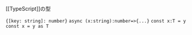 
[[TypeScript]]の型

`{[key: string]: number}`
`async (x:string):number=>{...}`
`const x:T = y` `const x = y as T`
